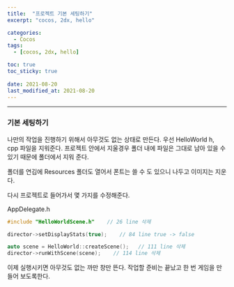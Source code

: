 ```yaml
---
title:  "프로젝트 기본 세팅하기"
excerpt: "cocos, 2dx, hello"

categories:
  - Cocos
tags:
  - [cocos, 2dx, hello]

toc: true
toc_sticky: true
 
date: 2021-08-20  
last_modified_at: 2021-08-20
---  
```


***

### 기본 세팅하기
나만의 작업을 진행하기 위해서 아무것도 없는 상태로 만든다.
우선 HelloWorld h, cpp 파일을 지워준다. 프로젝트 안에서 지울경우 
폴더 내에 파일은 그대로 남아 있을 수 있기 때문에 폴더에서 지워 준다.

폴더를 연김에 Resources 폴더도 열어서 폰트는 쓸 수 도 있으니 나두고 이미지는 지운다.

다시 프로젝트로 들어가서 몇 가지를 수정해준다.

AppDelegate.h  
```cpp
#include "HelloWorldScene.h"    // 26 line 삭제

director->setDisplayStats(true);    // 84 line true -> false

auto scene = HelloWorld::createScene();   // 111 line 삭제
director->runWithScene(scene);    // 114 line 삭제
```

이제 실행시키면 아무것도 없는 까만 창만 뜬다.
작업할 준비는 끝났고 한 번 게임을 만들어 보도록한다.